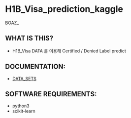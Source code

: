 # H1B_Visa_prediction_kaggle
BOAZ_

## WHAT IS THIS?
* H1B_Visa DATA 를 이용해 Certified / Denied Label predict <br>
<!--
## ON WHAT HARDWARE DOES IT RUN?하드웨어 종솟겅
## INSTALLING the source: 소스코드설치방법
-->   
## DOCUMENTATION:
* [DATA_SETS](https://drive.google.com/drive/folders/1Fpf1PPTtG6NvnKxRf8mzuLNX9cxk1QjQ?usp=sharing)<br>
## SOFTWARE REQUIREMENTS:
* python3<br>
* scikit-learn <br>

<!--
## CONFIGURING: CMAKE 
## COMPILING: 
-->

